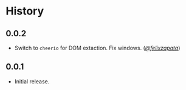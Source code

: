 History
=======

## 0.0.2

* Switch to `cheerio` for DOM extaction. Fix windows. (*[@felixzapata][]*)

## 0.0.1

* Initial release.

[@felixzapata]: https://github.com/felixzapata
[@ryan-roemer]: https://github.com/ryan-roemer

